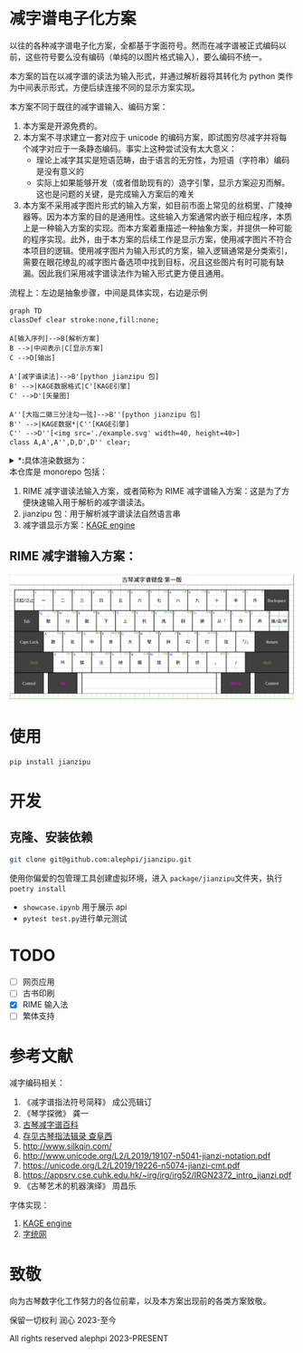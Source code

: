 # 减字谱电子化方案

以往的各种减字谱电子化方案，全都基于字面符号。然而在减字谱被正式编码以前，这些符号要么没有编码（单纯的以图片格式输入），要么编码不统一。

本方案的旨在以减字谱的读法为输入形式，并通过解析器将其转化为 python 类作为中间表示形式，方便后续连接不同的显示方案实现。

本方案不同于既往的减字谱输入、编码方案：

1. 本方案是开源免费的。
2. 本方案不寻求建立一套对应于 unicode 的编码方案，即试图穷尽减字并将每个减字对应于一条静态编码。事实上这种尝试没有太大意义：
   - 理论上减字其实是短语范畴，由于语言的无穷性，为短语（字符串）编码是没有意义的
   - 实际上如果能够开发（或者借助现有的）造字引擎，显示方案迎刃而解。这也是问题的关键，是完成输入方案后的难关
3. 本方案不采用减字图片形式的输入方案，如目前市面上常见的丝桐里、广陵神器等。因为本方案的目的是通用性。这些输入方案通常内嵌于相应程序，本质上是一种输入方案的实现。而本方案着重描述一种抽象方案，并提供一种可能的程序实现。此外，由于本方案的后续工作是显示方案，使用减字图片不符合本项目的逻辑。使用减字图片为输入形式的方案，输入逻辑通常是分类索引，需要在眼花缭乱的减字图片备选项中找到目标，况且这些图片有时可能有缺漏。因此我们采用减字谱读法作为输入形式更方便且通用。

流程上：左边是抽象步骤，中间是具体实现，右边是示例

```mermaid
graph TD
classDef clear stroke:none,fill:none;

A[输入序列]-->B[解析方案]
B -->|中间表示|C[显示方案]
C -->D[输出]

A'[减字谱读法]-->B'[python jianzipu 包]
B' -->|KAGE数据格式|C'[KAGE引擎]
C' -->D'[矢量图]

A''[大指二徽三分注勾一弦]-->B''[python jianzipu 包]
B'' -->|KAGE数据*|C''[KAGE引擎]
C'' -->D''[<img src='./example.svg' width=40, height=40>]
class A,A',A'',D,D',D'' clear;
```

<details>
<summary>*:具体渲染数据为：</summary>
1:0:0:11.2:28.0:77.6:28.0:nan:nan:nan:nan$2:0:7:41.6:5.6:44.0:54.8:11.2:75.2:nan:nan$2:7:8:40.0:32.4:60.0:44.8:69.6:63.2:nan:nan$1:0:0:99.2:9.6:180.8:9.6:nan:nan:nan:nan$1:0:0:88.4:30.8:191.6:30.8:nan:nan:nan:nan$1:0:0:95.0:47.8:185.0:47.8:nan:nan:nan:nan$1:0:0:105.2:59.8:174.8:59.8:nan:nan:nan:nan$1:0:0:88.4:72.6:191.6:72.6:nan:nan:nan:nan$2:7:8:26.04:79.4:47.04:84.09:56.28:93.47:nan:nan$2:7:8:10.08:110.22:32.76:114.91:41.16:124.28999999999999:nan:nan$2:7:8:11.76:155.11:41.16:161.14:37.8:189.28:nan:nan$2:32:7:33.6:166.5:36.96:158.45999999999998:72.24:110.89:nan:nan$2:0:7:101.3:77.39:94.3:112.9:71.2:140.37:nan:nan$1:0:2:95.0:98.16:181.8:98.16:nan:nan:nan:nan$2:22:4:181.8:98.16:177.6:167.17000000000002:162.9:187.94:nan:nan$1:0:0:96.386:139.08695:165.01399999999998:139.08695:nan:nan:nan:nan

</details>
本仓库是 monorepo 包括：

1. RIME 减字谱读法输入方案，或者简称为 RIME 减字谱输入方案：这是为了方便快速输入用于解析的减字谱读法。
2. jianzipu 包：用于解析减字谱读法自然语言串
3. 减字谱显示方案：[KAGE engine](https://github.com/kurgm/kage-engine)

## RIME 减字谱输入方案：

![](https://raw.githubusercontent.com/alephpi/jianzipu/e3908a6e23e577ad9f8e0fb1fb2a37c7bf5f33d6/im/%E5%8F%A4%E7%90%B4%E5%87%8F%E5%AD%97%E8%B0%B1%E9%94%AE%E7%9B%98%E6%96%B9%E6%A1%88.png)

# 使用

```
pip install jianzipu
```

# 开发

## 克隆、安装依赖

```bash
git clone git@github.com:alephpi/jianzipu.git
```

使用你偏爱的包管理工具创建虚拟环境，进入 `package/jianzipu`文件夹，执行 `poetry install`

- `showcase.ipynb` 用于展示 api
- `pytest test.py`进行单元测试

# TODO

- [ ] 网页应用
- [ ] 古书印刷
- [x] RIME 输入法
- [ ] 繁体支持

# 参考文献

减字编码相关：

1. 《减字谱指法符号简释》 成公亮辑订
2. 《琴学探微》 龚一
3. [古琴减字谱百科](http://jianzipu.wikidot.com/)
4. [存见古琴指法辑录 查阜西](http://www.silkqin.com/11misc/images/zhadocs/zhazhifa.pdf)
5. http://www.silkqin.com/
6. http://www.unicode.org/L2/L2019/19107-n5041-jianzi-notation.pdf
7. https://unicode.org/L2/L2019/19226-n5074-jianzi-cmt.pdf
8. https://appsrv.cse.cuhk.edu.hk/~irg/irg/irg52/IRGN2372_intro_jianzi.pdf
9. 《古琴艺术的机器演绎》 周昌乐

字体实现：

1. [KAGE engine](https://github.com/kurgm/kage-engine)
2. [字统网](https://zi.tools/)

# 致敬

向为古琴数字化工作努力的各位前辈，以及本方案出现前的各类方案致敬。

保留一切权利 润心 2023-至今

All rights reserved alephpi 2023-PRESENT
